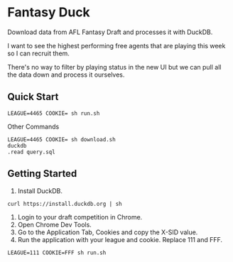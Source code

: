 # Fantasy Duck

Download data from AFL Fantasy Draft and processes it with DuckDB.

I want to see the highest performing free agents that are playing this week so I can recruit them.

There's no way to filter by playing status in the new UI but we can pull all the data down and process it ourselves.

## Quick Start

```
LEAGUE=4465 COOKIE= sh run.sh
```

Other Commands

```
LEAGUE=4465 COOKIE= sh download.sh
duckdb
.read query.sql
```

## Getting Started

1. Install DuckDB.

```
curl https://install.duckdb.org | sh
```

1. Login to your draft competition in Chrome.
1. Open Chrome Dev Tools.
1. Go to the Application Tab, Cookies and copy the X-SID value.
1. Run the application with your league and cookie. Replace 111 and FFF.

```
LEAGUE=111 COOKIE=FFF sh run.sh
```

